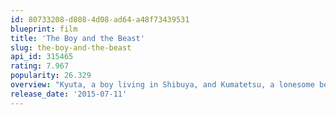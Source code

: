 ```yaml
---
id: 80733208-d808-4d08-ad64-a48f73439531
blueprint: film
title: 'The Boy and the Beast'
slug: the-boy-and-the-beast
api_id: 315465
rating: 7.967
popularity: 26.329
overview: "Kyuta, a boy living in Shibuya, and Kumatetsu, a lonesome beast from Jutengai, an imaginary world. One day, Kyuta forays into the imaginary world and, as he's looking for his way back, meets Kumatetsu who becomes his spirit guide. That encounter leads them to many adventures."
release_date: '2015-07-11'
---
```

